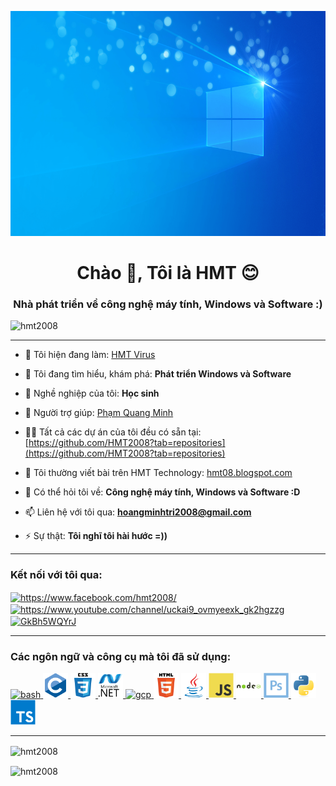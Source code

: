 <p align="center"><img src="https://raw.githubusercontent.com/HMT2008/HMT2008/main/Windows.png" width="640" height="360" />

<h1 align="center">Chào 👋, Tôi là HMT 😊</h1>
<h3 align="center">Nhà phát triển về công nghệ máy tính, Windows và Software :)</h3>

<p align="left"> <img src="https://komarev.com/ghpvc/?username=hmt2008&label=Profile%20views&color=0e75b6&style=flat" alt="hmt2008" /> </p>
</p>

---

- 🔭 Tôi hiện đang làm: [HMT Virus](https://github.com/HMT2008/HMT-Virus)

- 🌱 Tôi đang tìm hiểu, khám phá: **Phát triển Windows và Software**

- 👯 Nghề nghiệp của tôi: **Học sinh**

- 🤝 Người trợ giúp: [Phạm Quang Minh](https://www.facebook.com/quangminh08hn)

- 👨‍💻 Tất cả các dự án của tôi đều có sẵn tại: [https://github.com/HMT2008?tab=repositories](https://github.com/HMT2008?tab=repositories)

- 📝 Tôi thường viết bài trên HMT Technology: [hmt08.blogspot.com](hmt08.blogspot.com)

- 💬 Có thể hỏi tôi về: **Công nghệ máy tính, Windows và Software :D**

- 📫 Liên hệ với tôi qua: **hoangminhtri2008@gmail.com**

- ⚡ Sự thật: **Tôi nghĩ tôi hài hước =))**

---

<h3 align="left">Kết nối với tôi qua:</h3>
<p align="left">
<a href="https://fb.com/hmt2008/" target="blank"><img align="center" src="https://raw.githubusercontent.com/rahuldkjain/github-profile-readme-generator/master/src/images/icons/Social/facebook.svg" alt="https://www.facebook.com/hmt2008/" height="30" width="40" /></a>
<a href="https://www.youtube.com/channel/UCkAI9_OVMYeexK_gk2HgZZg" target="blank"><img align="center" src="https://raw.githubusercontent.com/rahuldkjain/github-profile-readme-generator/master/src/images/icons/Social/youtube.svg" alt="https://www.youtube.com/channel/uckai9_ovmyeexk_gk2hgzzg" height="30" width="40" /></a>
<a href="https://discord.gg/GkBh5WQYrJ" target="blank"><img align="center" src="https://raw.githubusercontent.com/rahuldkjain/github-profile-readme-generator/master/src/images/icons/Social/discord.svg" alt="GkBh5WQYrJ" height="30" width="40" /></a>
</p>

---

<h3 align="left">Các ngôn ngữ và công cụ mà tôi đã sử dụng:</h3>
<p align="left"> <a href="https://www.gnu.org/software/bash/" target="_blank" rel="noreferrer"> <img src="https://www.vectorlogo.zone/logos/gnu_bash/gnu_bash-icon.svg" alt="bash" width="40" height="40"/> </a> <a href="https://www.cprogramming.com/" target="_blank" rel="noreferrer"> <img src="https://raw.githubusercontent.com/devicons/devicon/master/icons/c/c-original.svg" alt="c" width="40" height="40"/> </a> <a href="https://www.w3schools.com/css/" target="_blank" rel="noreferrer"> <img src="https://raw.githubusercontent.com/devicons/devicon/master/icons/css3/css3-original-wordmark.svg" alt="css3" width="40" height="40"/> </a> <a href="https://dotnet.microsoft.com/" target="_blank" rel="noreferrer"> <img src="https://raw.githubusercontent.com/devicons/devicon/master/icons/dot-net/dot-net-original-wordmark.svg" alt="dotnet" width="40" height="40"/> </a> <a href="https://cloud.google.com" target="_blank" rel="noreferrer"> <img src="https://www.vectorlogo.zone/logos/google_cloud/google_cloud-icon.svg" alt="gcp" width="40" height="40"/> </a> <a href="https://www.w3.org/html/" target="_blank" rel="noreferrer"> <img src="https://raw.githubusercontent.com/devicons/devicon/master/icons/html5/html5-original-wordmark.svg" alt="html5" width="40" height="40"/> </a> <a href="https://www.java.com" target="_blank" rel="noreferrer"> <img src="https://raw.githubusercontent.com/devicons/devicon/master/icons/java/java-original.svg" alt="java" width="40" height="40"/> </a> <a href="https://developer.mozilla.org/en-US/docs/Web/JavaScript" target="_blank" rel="noreferrer"> <img src="https://raw.githubusercontent.com/devicons/devicon/master/icons/javascript/javascript-original.svg" alt="javascript" width="40" height="40"/> </a> <a href="https://nodejs.org" target="_blank" rel="noreferrer"> <img src="https://raw.githubusercontent.com/devicons/devicon/master/icons/nodejs/nodejs-original-wordmark.svg" alt="nodejs" width="40" height="40"/> </a> <a href="https://www.photoshop.com/en" target="_blank" rel="noreferrer"> <img src="https://raw.githubusercontent.com/devicons/devicon/master/icons/photoshop/photoshop-line.svg" alt="photoshop" width="40" height="40"/> </a> <a href="https://www.python.org" target="_blank" rel="noreferrer"> <img src="https://raw.githubusercontent.com/devicons/devicon/master/icons/python/python-original.svg" alt="python" width="40" height="40"/> </a> <a href="https://www.typescriptlang.org/" target="_blank" rel="noreferrer"> <img src="https://raw.githubusercontent.com/devicons/devicon/master/icons/typescript/typescript-original.svg" alt="typescript" width="40" height="40"/> </a> </p>

---

<p><img align="center" src="https://github-readme-stats.vercel.app/api?username=hmt2008&show_icons=true&locale=en" alt="hmt2008" /></p>

<p><img align="center" src="https://github-readme-streak-stats.herokuapp.com/?user=hmt2008&" alt="hmt2008" /></p>
